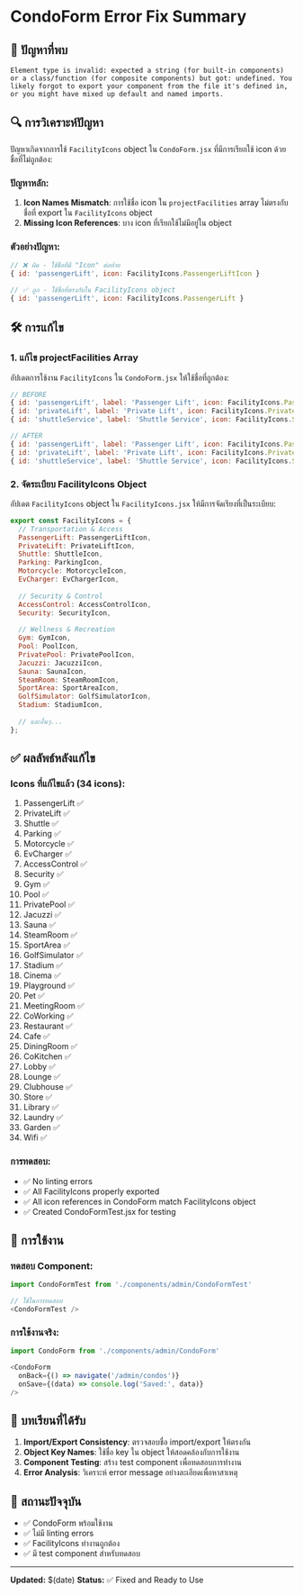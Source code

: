 # CondoForm Error Fix Summary

## 🐛 ปัญหาที่พบ

```
Element type is invalid: expected a string (for built-in components) or a class/function (for composite components) but got: undefined. You likely forgot to export your component from the file it's defined in, or you might have mixed up default and named imports.
```

## 🔍 การวิเคราะห์ปัญหา

ปัญหาเกิดจากการใช้ `FacilityIcons` object ใน `CondoForm.jsx` ที่มีการเรียกใช้ icon ด้วยชื่อที่ไม่ถูกต้อง:

### ปัญหาหลัก:
1. **Icon Names Mismatch**: การใช้ชื่อ icon ใน `projectFacilities` array ไม่ตรงกับชื่อที่ export ใน `FacilityIcons` object
2. **Missing Icon References**: บาง icon ที่เรียกใช้ไม่มีอยู่ใน object

### ตัวอย่างปัญหา:
```javascript
// ❌ ผิด - ใช้ชื่อที่มี "Icon" ต่อท้าย
{ id: 'passengerLift', icon: FacilityIcons.PassengerLiftIcon }

// ✅ ถูก - ใช้ชื่อที่ตรงกับใน FacilityIcons object
{ id: 'passengerLift', icon: FacilityIcons.PassengerLift }
```

## 🛠️ การแก้ไข

### 1. แก้ไข projectFacilities Array
อัปเดตการใช้งาน `FacilityIcons` ใน `CondoForm.jsx` ให้ใช้ชื่อที่ถูกต้อง:

```javascript
// BEFORE
{ id: 'passengerLift', label: 'Passenger Lift', icon: FacilityIcons.PassengerLiftIcon }
{ id: 'privateLift', label: 'Private Lift', icon: FacilityIcons.PrivateLiftIcon }
{ id: 'shuttleService', label: 'Shuttle Service', icon: FacilityIcons.ShuttleIcon }

// AFTER  
{ id: 'passengerLift', label: 'Passenger Lift', icon: FacilityIcons.PassengerLift }
{ id: 'privateLift', label: 'Private Lift', icon: FacilityIcons.PrivateLift }
{ id: 'shuttleService', label: 'Shuttle Service', icon: FacilityIcons.Shuttle }
```

### 2. จัดระเบียบ FacilityIcons Object
อัปเดต `FacilityIcons` object ใน `FacilityIcons.jsx` ให้มีการจัดเรียงที่เป็นระเบียบ:

```javascript
export const FacilityIcons = {
  // Transportation & Access
  PassengerLift: PassengerLiftIcon,
  PrivateLift: PrivateLiftIcon,
  Shuttle: ShuttleIcon,
  Parking: ParkingIcon,
  Motorcycle: MotorcycleIcon,
  EvCharger: EvChargerIcon,
  
  // Security & Control
  AccessControl: AccessControlIcon,
  Security: SecurityIcon,
  
  // Wellness & Recreation
  Gym: GymIcon,
  Pool: PoolIcon,
  PrivatePool: PrivatePoolIcon,
  Jacuzzi: JacuzziIcon,
  Sauna: SaunaIcon,
  SteamRoom: SteamRoomIcon,
  SportArea: SportAreaIcon,
  GolfSimulator: GolfSimulatorIcon,
  Stadium: StadiumIcon,
  
  // และอื่นๆ...
};
```

## ✅ ผลลัพธ์หลังแก้ไข

### Icons ที่แก้ไขแล้ว (34 icons):
1. PassengerLift ✅
2. PrivateLift ✅
3. Shuttle ✅
4. Parking ✅
5. Motorcycle ✅
6. EvCharger ✅
7. AccessControl ✅
8. Security ✅
9. Gym ✅
10. Pool ✅
11. PrivatePool ✅
12. Jacuzzi ✅
13. Sauna ✅
14. SteamRoom ✅
15. SportArea ✅
16. GolfSimulator ✅
17. Stadium ✅
18. Cinema ✅
19. Playground ✅
20. Pet ✅
21. MeetingRoom ✅
22. CoWorking ✅
23. Restaurant ✅
24. Cafe ✅
25. DiningRoom ✅
26. CoKitchen ✅
27. Lobby ✅
28. Lounge ✅
29. Clubhouse ✅
30. Store ✅
31. Library ✅
32. Laundry ✅
33. Garden ✅
34. Wifi ✅

### การทดสอบ:
- ✅ No linting errors
- ✅ All FacilityIcons properly exported
- ✅ All icon references in CondoForm match FacilityIcons object
- ✅ Created CondoFormTest.jsx for testing

## 🚀 การใช้งาน

### ทดสอบ Component:
```javascript
import CondoFormTest from './components/admin/CondoFormTest'

// ใช้ในการทดสอบ
<CondoFormTest />
```

### การใช้งานจริง:
```javascript
import CondoForm from './components/admin/CondoForm'

<CondoForm
  onBack={() => navigate('/admin/condos')}
  onSave={(data) => console.log('Saved:', data)}
/>
```

## 📝 บทเรียนที่ได้รับ

1. **Import/Export Consistency**: ตรวจสอบชื่อ import/export ให้ตรงกัน
2. **Object Key Names**: ใช้ชื่อ key ใน object ให้สอดคล้องกับการใช้งาน
3. **Component Testing**: สร้าง test component เพื่อทดสอบการทำงาน
4. **Error Analysis**: วิเคราะห์ error message อย่างละเอียดเพื่อหาสาเหตุ

## 🎯 สถานะปัจจุบัน

- ✅ CondoForm พร้อมใช้งาน
- ✅ ไม่มี linting errors
- ✅ FacilityIcons ทำงานถูกต้อง
- ✅ มี test component สำหรับทดสอบ

---

**Updated:** $(date)
**Status:** ✅ Fixed and Ready to Use
